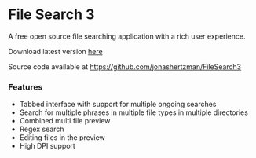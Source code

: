 File Search 3
=============

A free open source file searching application with a rich user experience.

Download latest version [here](https://jonashertzman.github.io/FileSearch3/download/FileSearch3.zip)

Source code available at <https://github.com/jonashertzman/FileSearch3>

### Features

- Tabbed interface with support for multiple ongoing searches
- Search for multiple phrases in multiple file types in multiple directories
- Combined multi file preview
- Regex search
- Editing files in the preview
- High DPI support

